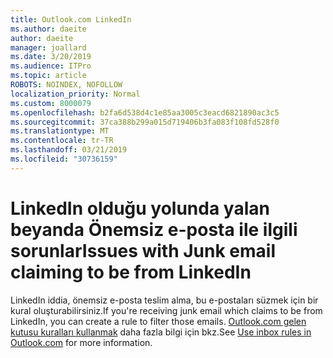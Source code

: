 ```yaml
---
title: Outlook.com LinkedIn
ms.author: daeite
author: daeite
manager: joallard
ms.date: 3/20/2019
ms.audience: ITPro
ms.topic: article
ROBOTS: NOINDEX, NOFOLLOW
localization_priority: Normal
ms.custom: 8000079
ms.openlocfilehash: b2fa6d538d4c1e85aa3005c3eacd6821890ac3c5
ms.sourcegitcommit: 37ca388b299a015d719406b3fa083f108fd528f0
ms.translationtype: MT
ms.contentlocale: tr-TR
ms.lasthandoff: 03/21/2019
ms.locfileid: "30736159"
---
```

# <a name="issues-with-junk-email-claiming-to-be-from-linkedin"></a><span data-ttu-id="56d68-102">LinkedIn olduğu yolunda yalan beyanda Önemsiz e-posta ile ilgili sorunlar</span><span class="sxs-lookup"><span data-stu-id="56d68-102">Issues with Junk email claiming to be from LinkedIn</span></span>

<span data-ttu-id="56d68-103">LinkedIn iddia, önemsiz e-posta teslim alma, bu e-postaları süzmek için bir kural oluşturabilirsiniz.</span><span class="sxs-lookup"><span data-stu-id="56d68-103">If you're receiving junk email which claims to be from LinkedIn, you can create a rule to filter those emails.</span></span>
<span data-ttu-id="56d68-104">[Outlook.com gelen kutusu kuralları kullanmak](https://aka.ms/OutlookComInboxRules) daha fazla bilgi için bkz.</span><span class="sxs-lookup"><span data-stu-id="56d68-104">See [Use inbox rules in Outlook.com](https://aka.ms/OutlookComInboxRules) for more information.</span></span>


